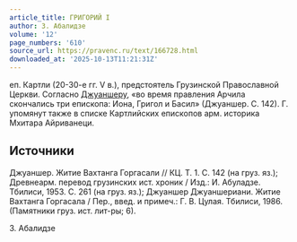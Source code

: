 ```yaml
---
article_title: ГРИГОРИЙ I
author: З. Абалидзе
volume: '12'
page_numbers: '610'
source_url: https://pravenc.ru/text/166728.html
downloaded_at: '2025-10-13T11:21:31Z'
---
```


еп. Картли (20-30-е гг. V в.), предстоятель Грузинской Православной Церкви. Согласно [Джуаншеру](https://pravenc.ru/text/Джуаншеру.html), «во время правления Арчила скончались три епископа: Иона, Григол и Басил» (Джуаншер. С. 142). Г. упомянут также в списке Картлийских епископов арм. историка Мхитара Айриванеци.

## Источники

Джуаншер. Житие Вахтанга Горгасали // КЦ. Т. 1. С. 142 (на груз. яз.); Древнеарм. перевод грузинских ист. хроник / Изд.: И. Абуладзе. Тбилиси, 1953. С. 261 (на груз. яз.); Джуаншер Джуаншериани. Житие Вахтанга Горгасала / Пер., введ. и примеч.: Г. В. Цулая. Тбилиси, 1986. (Памятники груз. ист. лит-ры; 6).

З. Абалидзе
